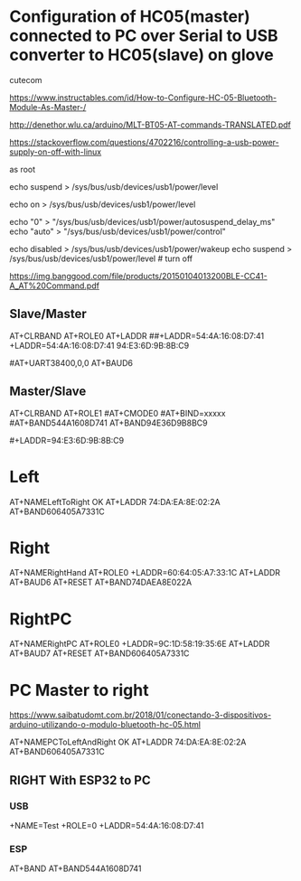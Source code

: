 # Configuration of HC05(master) connected to PC over Serial to USB converter to HC05(slave) on glove

cutecom

https://www.instructables.com/id/How-to-Configure-HC-05-Bluetooth-Module-As-Master-/

http://denethor.wlu.ca/arduino/MLT-BT05-AT-commands-TRANSLATED.pdf

https://stackoverflow.com/questions/4702216/controlling-a-usb-power-supply-on-off-with-linux

as root

echo suspend > /sys/bus/usb/devices/usb1/power/level

echo on > /sys/bus/usb/devices/usb1/power/level

echo "0" > "/sys/bus/usb/devices/usb1/power/autosuspend_delay_ms"
echo "auto" > "/sys/bus/usb/devices/usb1/power/control"

echo disabled > /sys/bus/usb/devices/usb1/power/wakeup
echo suspend > /sys/bus/usb/devices/usb1/power/level  # turn off

https://img.banggood.com/file/products/20150104013200BLE-CC41-A_AT%20Command.pdf

## Slave/Master

AT+CLRBAND
AT+ROLE0
AT+LADDR
##+LADDR=54:4A:16:08:D7:41
+LADDR=54:4A:16:08:D7:41
94:E3:6D:9B:8B:C9

#AT+UART38400,0,0
AT+BAUD6

## Master/Slave

AT+CLRBAND
AT+ROLE1
#AT+CMODE0
#AT+BIND=xxxxx
#AT+BAND544A1608D741
AT+BAND94E36D9B8BC9

#+LADDR=94:E3:6D:9B:8B:C9


# Left

AT+NAMELeftToRight
OK
AT+LADDR
74:DA:EA:8E:02:2A
AT+BAND606405A7331C

# Right

AT+NAMERightHand
AT+ROLE0
+LADDR=60:64:05:A7:33:1C
AT+LADDR
AT+BAUD6
AT+RESET
AT+BAND74DAEA8E022A


# RightPC
AT+NAMERightPC
AT+ROLE0
+LADDR=9C:1D:58:19:35:6E
AT+LADDR
AT+BAUD7
AT+RESET
AT+BAND606405A7331C


# PC Master to right

https://www.saibatudomt.com.br/2018/01/conectando-3-dispositivos-arduino-utilizando-o-modulo-bluetooth-hc-05.html

AT+NAMEPCToLeftAndRight
OK
AT+LADDR
74:DA:EA:8E:02:2A
AT+BAND606405A7331C





## RIGHT With ESP32 to PC

### USB
+NAME=Test
+ROLE=0
+LADDR=54:4A:16:08:D7:41

### ESP
AT+BAND
AT+BAND544A1608D741
